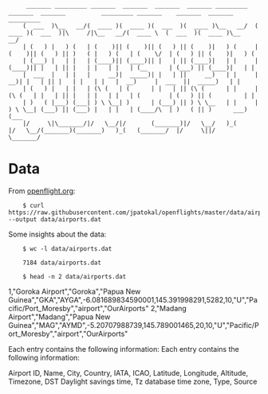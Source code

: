 		 _______ _________ _______  _______  _______  _______ _________   _______  _______          _________ _______    _______  _______ _________
		(  ___  )\__   __/(  ____ )(  ____ )(  ___  )(  ____ )\__   __/  (  ____ )(  ___  )|\     /|\__   __/(  ____ \  (  ___  )(  ____ )\__   __/
		| (   ) |   ) (   | (    )|| (    )|| (   ) || (    )|   ) (     | (    )|| (   ) || )   ( |   ) (   | (    \/  | (   ) || (    )|   ) (   
		| (___) |   | |   | (____)|| (____)|| |   | || (____)|   | |     | (____)|| |   | || |   | |   | |   | (__      | (___) || (____)|   | |   
		|  ___  |   | |   |     __)|  _____)| |   | ||     __)   | |     |     __)| |   | || |   | |   | |   |  __)     |  ___  ||  _____)   | |   
		| (   ) |   | |   | (\ (   | (      | |   | || (\ (      | |     | (\ (   | |   | || |   | |   | |   | (        | (   ) || (         | |   
		| )   ( |___) (___| ) \ \__| )      | (___) || ) \ \__   | |     | ) \ \__| (___) || (___) |   | |   | (____/\  | )   ( || )      ___) (___
		|/     \|\_______/|/   \__/|/       (_______)|/   \__/   )_(     |/   \__/(_______)(_______)   )_(   (_______/  |/     \||/       \_______/
		                                                                                                                                           


# Data

From [openflight.org](https://openflights.org/data.html):


		$ curl https://raw.githubusercontent.com/jpatokal/openflights/master/data/airports.dat --output data/airports.dat

Some insights about the data:

		$ wc -l data/airports.dat 

		7184 data/airports.dat

		$ head -n 2 data/airports.dat

1,"Goroka Airport","Goroka","Papua New Guinea","GKA","AYGA",-6.081689834590001,145.391998291,5282,10,"U","Pacific/Port_Moresby","airport","OurAirports"
2,"Madang Airport","Madang","Papua New Guinea","MAG","AYMD",-5.20707988739,145.789001465,20,10,"U","Pacific/Port_Moresby","airport","OurAirports"

Each entry contains the following information:
Each entry contains the following information:

Airport ID, Name, City, Country, IATA, ICAO, Latitude, Longitude, Altitude, Timezone, DST Daylight savings time, Tz database time zone, Type, Source


                                                                                                                                         

